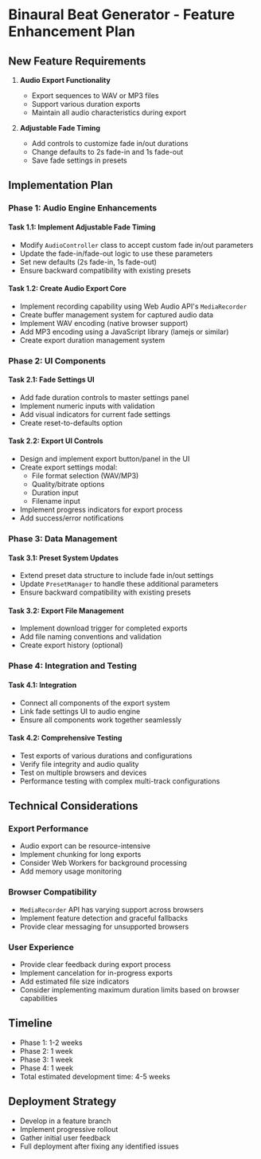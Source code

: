 # Binaural Beat Generator - Feature Enhancement Plan

## New Feature Requirements

1. **Audio Export Functionality**
   - Export sequences to WAV or MP3 files
   - Support various duration exports
   - Maintain all audio characteristics during export

2. **Adjustable Fade Timing**
   - Add controls to customize fade in/out durations
   - Change defaults to 2s fade-in and 1s fade-out
   - Save fade settings in presets

## Implementation Plan

### Phase 1: Audio Engine Enhancements

#### Task 1.1: Implement Adjustable Fade Timing
- Modify `AudioController` class to accept custom fade in/out parameters
- Update the fade-in/fade-out logic to use these parameters
- Set new defaults (2s fade-in, 1s fade-out)
- Ensure backward compatibility with existing presets

#### Task 1.2: Create Audio Export Core
- Implement recording capability using Web Audio API's `MediaRecorder`
- Create buffer management system for captured audio data
- Implement WAV encoding (native browser support)
- Add MP3 encoding using a JavaScript library (lamejs or similar)
- Create export duration management system

### Phase 2: UI Components

#### Task 2.1: Fade Settings UI
- Add fade duration controls to master settings panel
- Implement numeric inputs with validation
- Add visual indicators for current fade settings
- Create reset-to-defaults option

#### Task 2.2: Export UI Controls
- Design and implement export button/panel in the UI
- Create export settings modal:
  - File format selection (WAV/MP3)
  - Quality/bitrate options
  - Duration input
  - Filename input
- Implement progress indicators for export process
- Add success/error notifications

### Phase 3: Data Management

#### Task 3.1: Preset System Updates
- Extend preset data structure to include fade in/out settings
- Update `PresetManager` to handle these additional parameters
- Ensure backward compatibility with existing presets

#### Task 3.2: Export File Management
- Implement download trigger for completed exports
- Add file naming conventions and validation
- Create export history (optional)

### Phase 4: Integration and Testing

#### Task 4.1: Integration
- Connect all components of the export system
- Link fade settings UI to audio engine
- Ensure all components work together seamlessly

#### Task 4.2: Comprehensive Testing
- Test exports of various durations and configurations
- Verify file integrity and audio quality
- Test on multiple browsers and devices
- Performance testing with complex multi-track configurations

## Technical Considerations

### Export Performance
- Audio export can be resource-intensive
- Implement chunking for long exports
- Consider Web Workers for background processing
- Add memory usage monitoring

### Browser Compatibility
- `MediaRecorder` API has varying support across browsers
- Implement feature detection and graceful fallbacks
- Provide clear messaging for unsupported browsers

### User Experience
- Provide clear feedback during export process
- Implement cancelation for in-progress exports
- Add estimated file size indicators
- Consider implementing maximum duration limits based on browser capabilities

## Timeline
- Phase 1: 1-2 weeks
- Phase 2: 1 week
- Phase 3: 1 week
- Phase 4: 1 week
- Total estimated development time: 4-5 weeks

## Deployment Strategy
- Develop in a feature branch
- Implement progressive rollout
- Gather initial user feedback
- Full deployment after fixing any identified issues